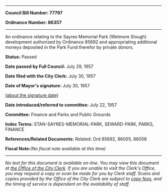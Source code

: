 

********

**Council Bill Number: 77797**
   
**Ordinance Number: 86357**
********

 An ordinance relating to the Sayres Memorial Park (Wetmore Slough) development authorized by Ordinance 85692 and appropriating additional moneys deposited in the Park Fund therefor by private donors.

**Status:** Passed
   
**Date passed by Full Council:** July 29, 1957
   
**Date filed with the City Clerk:** July 30, 1957
   
**Date of Mayor's signature:** July 30, 1957
   
[(about the signature date)](/~public/approvaldate.htm)
   
   
   
**Date introduced/referred to committee:** July 22, 1957
   
**Committee:** Finance and Parks and Public Grounds
   
   
**Index Terms:** STAN-SAYRES-MEMORIAL-PARK, SEWARD-PARK, PARKS, FINANCE

**References/Related Documents:** Related: Ord 85692, 86005, 86058

**Fiscal Note:**_(No fiscal note available at this time)_
********

_No text for this document is available on-line. You may view this document at [the Office of the City Clerk](http://www.seattle.gov/leg/clerk/contactUs.htm). If you are unable to visit the Clerk's Office, you may request a copy or scan be made for you by Clerk staff. Scans and copies provided by the Office of the City Clerk are subject to [copy fees](http://clerk.seattle.gov/~public/clerkfees.htm), and the timing of service is dependent on the availability of staff._

